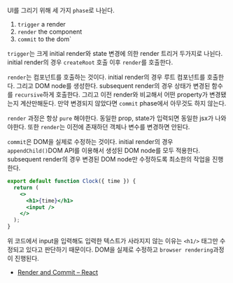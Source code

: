 UI를 그리기 위해 세 가지 `phase`로 나뉜다.

1. `trigger` a render
2. `render` the component
3. `commit` to the dom`

`trigger`는 크게 initial render와 state 변경에 의한 render 트리거 두가지로 나뉜다. initial render의 경우 `createRoot` 호출 이후 `render`를 호출한다.

`render`는 컴포넌트를 호출하는 것이다. initial render의 경우 루트 컴포넌트를 호출한다. 그리고 DOM node를 생성한다. subsequent render의 경우 상태가 변경된 함수를 `recursive`하게 호출한다. 그리고 이전 render와 비교해서 어떤 property가 변경됐는지 계산만해둔다. 만약 변경되지 않았다면 `commit` phase에서 아무것도 하지 않는다.

`render` 과정은 항상 `pure` 해야한다. 동일한 prop, state가 입력되면 동일한 jsx가 나와야한다. 또한 `render`는 이전에 존재하던 객체나 변수를 변경하면 안된다.

`commit`은 DOM을 실제로 수정하는 것이다. initial render의 경우 `appendChild()`DOM API를 이용해서 생성된 DOM node를 모두 적용한다. subsequent render의 경우 변경된 DOM node만 수정하도록 최소한의 작업을 진행한다.

```jsx
export default function Clock({ time }) {
  return (
    <>
      <h1>{time}</h1>
      <input />
    </>
  );
}
```

위 코드에서 input을 입력해도 입력한 텍스트가 사라지지 않는 이유는 `<h1/>` 태그만 수정되고 있다고 판단하기 때문이다. DOM을 실제로 수정하고 `browser rendering`과정이 진행된다.

- [Render and Commit – React](https://react.dev/learn/render-and-commit)
